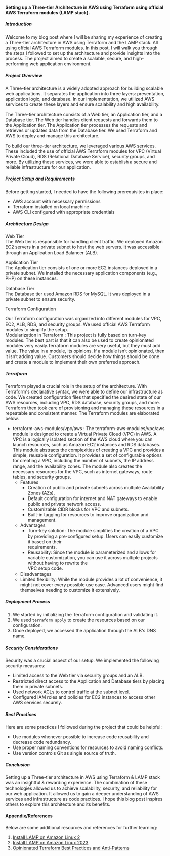#### Setting up a Three-tier Architecture in AWS using Terraform using official AWS Terraform modules (LAMP stack). 
##### Introduction

Welcome to my blog post where I will be sharing my experience of creating a Three-tier architecture in AWS using Terraform and the LAMP stack. All using offcial AWS Terraform modules.  In this post, I will walk you through the steps I followed to set up the architecture and provide insights into the process. The project aimed to create a scalable, secure, and high-performing web application environment. <br/>
##### Project Overview

A Three-tier architecture is a widely adopted approach for building scalable web applications. It separates the application into three layers: presentation, application logic, and database. In our implementation, we utilized AWS services to create these layers and ensure scalability and high availability. <br/>

The Three-tier architecture consists of a Web tier, an Application tier, and a Database tier. The Web tier handles client requests and forwards them to the Application tier. The Application tier processes the requests and retrieves or updates data from the Database tier. We used Terraform and AWS to deploy and manage this architecture. <br/>

To build our three-tier architecture, we leveraged various AWS services. These included the use of official AWS Terraform modules for VPC (Virtual Private Cloud), RDS (Relational Database Service), security groups, and more. By utilizing these services, we were able to establish a secure and reliable infrastructure for our application.

##### Project Setup and Requirements
Before getting started, I needed to have the following prerequisites in place: 

- AWS account with necessary permissions <br/>
- Terraform installed on local machine <br/>
- AWS CLI configured with appropriate credentials <br/>

##### Architecture Design

Web Tier <br/>
The Web tier is responsible for handling client traffic. We deployed Amazon EC2 servers in a private subnet to host the web servers. It was accessible through an Application Load Balancer (ALB). <br/>

Application Tier <br/>
The Application tier consists of one or more EC2 instances deployed in a private subnet. We installed the necessary application components (e.g., PHP) on these instances.<br/>

Database Tier <br/>
The Database tier used Amazon RDS for MySQL. It was deployed in a private subnet to ensure security. <br/>

Terraform Configuration <br/>

Our Terraform configuration was organized into different modules for VPC, EC2, ALB, RDS, and security groups. We used official AWS Terraform modules to simplify the setup. <br/>
Modularization in Terraform : This project is fully based on turn-key modules. The best part is that it can also be used to create opinionated modules very easily.Terraform modules are very useful, but they must add value. The value in a module, its opinions. If a module isn’t opinionated, then it isn’t adding value. Customers should decide how things should be done and create a module to implement their own preferred approach. 


##### Terraform
Terraform played a crucial role in the setup of the architecture. With Terraform's declarative syntax, we were able to define our infrastructure as code. We created configuration files that specified the desired state of our AWS resources, including VPC, RDS database, security groups, and more. Terraform then took care of provisioning and managing these resources in a repeatable and consistent manner. The Terraform modules are elaborated below.

 - terraform-aws-modules/vpc/aws : The terraform-aws-modules/vpc/aws module is designed to create a Virtual Private Cloud (VPC) in AWS. A VPC is a logically isolated section of the AWS cloud where you can launch resources, such as Amazon EC2 instances and RDS databases. This module abstracts the complexities of creating a VPC and provides a simple, reusable configuration. It provides a set of configurable options for creating a VPC, including the number of subnets, the IP address range, and the availability zones. The module also creates the necessary resources for the VPC, such as internet gateways, route tables, and security groups.
   - Features
     - Creation of public and private subnets across multiple Availability Zones (AZs).
     - Default configuration for internet and NAT gateways to enable public and private network access.
     - Customizable CIDR blocks for VPC and subnets.
     - Built-in tagging for resources to improve organization and management.
   - Advantages
     - Turn-key solution: The module simplifies the creation of a VPC by providing a pre-configured setup. Users can easily customize it based on their   
       requirements.
     - Reusability: Since the module is parameterized and allows for variable customization, you can use it across multiple projects without having to rewrite the  
       VPC setup code.
    - Disadvantages
     - Limited flexibility: While the module provides a lot of convenience, it might not cover every possible use case. Advanced users might find themselves 
       needing to customize it extensively.  


##### Deployment Process
1. We started by initializing the Terraform configuration and validating it.<br/>
2. We used `terraform apply` to create the resources based on our configuration. <br/>
3. Once deployed, we accessed the application through the ALB's DNS name. <br/>

##### Security Considerations

Security was a crucial aspect of our setup. We implemented the following security measures: <br/>

- Limited access to the Web tier via security groups and an ALB. <br/>
- Restricted direct access to the Application and Database tiers by placing them in private subnets. <br/>
- Used network ACLs to control traffic at the subnet level. <br/>
- Configured IAM roles and policies for EC2 instances to access other AWS services securely. <br/>

##### Best Practices
Here are some practices I followed during the project that could be helpful:

 - Use modules whenever possible to increase code reusability and decrease code redundancy.
 - Use proper naming conventions for resources to avoid naming conflicts.
 - Use version controls Git as single source of truth.

##### Conclusion

Setting up a Three-tier architecture in AWS using Terraform & LAMP stack was an insightful & rewarding experience.  The combination of these technologies allowed us to achieve scalability, security, and reliability for our web application. It allowed us to gain a deeper understanding of AWS services and infrastructure as code practices. I hope this blog post inspires others to explore this architecture and its benefits.

#### Appendix/References

Below are some additional resources and references for further learning: <br/>

1. [Install LAMP on Amazon Linux 2](https://docs.aws.amazon.com/AWSEC2/latest/UserGuide/ec2-lamp-amazon-linux-2.html)<br/>
2. [Install LAMP on Amazon Linux 2023](https://docs.aws.amazon.com/AWSEC2/latest/UserGuide/ec2-lamp-amazon-linux-2023.html) <br/>
3. [Opinionated Terraform Best Practices and Anti-Patterns](https://www.hashicorp.com/resources/opinionated-terraform-best-practices-and-anti-patterns)<br/>
